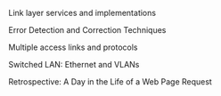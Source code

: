 Link layer services and implementations

Error Detection and Correction Techniques

Multiple access links and protocols

Switched LAN: Ethernet and VLANs

Retrospective: A Day in the Life of a Web Page Request
